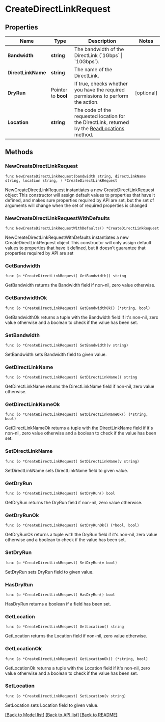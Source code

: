 # CreateDirectLinkRequest

## Properties

Name | Type | Description | Notes
------------ | ------------- | ------------- | -------------
**Bandwidth** | **string** | The bandwidth of the DirectLink (&#x60;1Gbps&#x60; \\| &#x60;10Gbps&#x60;). | 
**DirectLinkName** | **string** | The name of the DirectLink. | 
**DryRun** | Pointer to **bool** | If true, checks whether you have the required permissions to perform the action. | [optional] 
**Location** | **string** | The code of the requested location for the DirectLink, returned by the [ReadLocations](#readlocations) method. | 

## Methods

### NewCreateDirectLinkRequest

`func NewCreateDirectLinkRequest(bandwidth string, directLinkName string, location string, ) *CreateDirectLinkRequest`

NewCreateDirectLinkRequest instantiates a new CreateDirectLinkRequest object
This constructor will assign default values to properties that have it defined,
and makes sure properties required by API are set, but the set of arguments
will change when the set of required properties is changed

### NewCreateDirectLinkRequestWithDefaults

`func NewCreateDirectLinkRequestWithDefaults() *CreateDirectLinkRequest`

NewCreateDirectLinkRequestWithDefaults instantiates a new CreateDirectLinkRequest object
This constructor will only assign default values to properties that have it defined,
but it doesn't guarantee that properties required by API are set

### GetBandwidth

`func (o *CreateDirectLinkRequest) GetBandwidth() string`

GetBandwidth returns the Bandwidth field if non-nil, zero value otherwise.

### GetBandwidthOk

`func (o *CreateDirectLinkRequest) GetBandwidthOk() (*string, bool)`

GetBandwidthOk returns a tuple with the Bandwidth field if it's non-nil, zero value otherwise
and a boolean to check if the value has been set.

### SetBandwidth

`func (o *CreateDirectLinkRequest) SetBandwidth(v string)`

SetBandwidth sets Bandwidth field to given value.


### GetDirectLinkName

`func (o *CreateDirectLinkRequest) GetDirectLinkName() string`

GetDirectLinkName returns the DirectLinkName field if non-nil, zero value otherwise.

### GetDirectLinkNameOk

`func (o *CreateDirectLinkRequest) GetDirectLinkNameOk() (*string, bool)`

GetDirectLinkNameOk returns a tuple with the DirectLinkName field if it's non-nil, zero value otherwise
and a boolean to check if the value has been set.

### SetDirectLinkName

`func (o *CreateDirectLinkRequest) SetDirectLinkName(v string)`

SetDirectLinkName sets DirectLinkName field to given value.


### GetDryRun

`func (o *CreateDirectLinkRequest) GetDryRun() bool`

GetDryRun returns the DryRun field if non-nil, zero value otherwise.

### GetDryRunOk

`func (o *CreateDirectLinkRequest) GetDryRunOk() (*bool, bool)`

GetDryRunOk returns a tuple with the DryRun field if it's non-nil, zero value otherwise
and a boolean to check if the value has been set.

### SetDryRun

`func (o *CreateDirectLinkRequest) SetDryRun(v bool)`

SetDryRun sets DryRun field to given value.

### HasDryRun

`func (o *CreateDirectLinkRequest) HasDryRun() bool`

HasDryRun returns a boolean if a field has been set.

### GetLocation

`func (o *CreateDirectLinkRequest) GetLocation() string`

GetLocation returns the Location field if non-nil, zero value otherwise.

### GetLocationOk

`func (o *CreateDirectLinkRequest) GetLocationOk() (*string, bool)`

GetLocationOk returns a tuple with the Location field if it's non-nil, zero value otherwise
and a boolean to check if the value has been set.

### SetLocation

`func (o *CreateDirectLinkRequest) SetLocation(v string)`

SetLocation sets Location field to given value.



[[Back to Model list]](../README.md#documentation-for-models) [[Back to API list]](../README.md#documentation-for-api-endpoints) [[Back to README]](../README.md)


